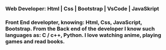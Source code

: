 ### Web Developer:  Html | Css | Bootstrap | VsCode | JavaSkript 

### Front End developter, knowing: Html, Css, JavaScript, Bootstrap. From the Back end of the developer I know such languages as: C / c++, Python. I love watching anime, playing games and read books.  

<!--
**SaidRustamxodjayev/SaidRustamxodjayev** is a ✨ _special_ ✨ repository because its `README.md` (this file) appears on your GitHub profile.

Here are some ideas to get you started:

- 🔭 I’m currently working on ...
- 🌱 I’m currently learning ...
- 👯 I’m looking to collaborate on ...
- 🤔 I’m looking for help with ...
- 💬 Ask me about ...
- 📫 How to reach me: ...
- 😄 Pronouns: ...
- ⚡ Fun fact: ...
-->
